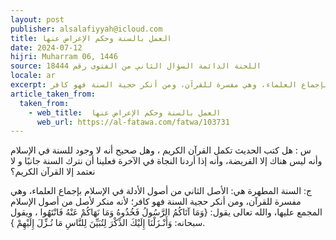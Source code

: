 ```yaml
---
layout: post
publisher: alsalafiyyah@icloud.com
title: العمل بالسنة وحكم الإعراض عنها
date: 2024-07-12
hijri: Muharram 06, 1446
source: اللجنة الدائمة السؤال الثاني من الفتوى رقم 18444
locale: ar
excerpt: السنة المطهرة هي: الأصل الثاني من أصول الأدلة في الإسلام بإجماع العلماء، وهي مفسرة للقرآن، ومن أنكر حجية السنة فهو كافر
article_taken_from: 
  taken_from:
    - web_title:  العمل بالسنة وحكم الإعراض عنها
      web_url: https://al-fatawa.com/fatwa/103731
---
```

س : هل كتب الحديث تكمل القرآن الكريم ، وهل صحيح أنه لا وجود للسنة في الإسلام وأنه ليس هناك إلا الفريضة، وأنه إذا أردنا النجاة في الآخرة فعلينا أن نترك السنة جانبًا و لا نعتمد إلا القرآن الكريم؟

ج: السنة المطهرة هي: الأصل الثاني من أصول الأدلة في الإسلام بإجماع العلماء، وهي مفسرة للقرآن، ومن أنكر حجية السنة فهو كافر؛ لأنه منكر لأصل من أصول الإسلام المجمع عليها، والله تعالى يقول: {وَمَا آتَاكُمُ الرَّسُولُ فَخُذُوهُ وَمَا نَهَاكُمْ عَنْهُ فَانْتَهُوا ، ويقول سبحانه: وَأَنْـزَلْنَا إِلَيْكَ الذِّكْرَ لِتُبَيِّنَ لِلنَّاسِ مَا نُـزِّلَ إِلَيْهِمْ }. 
